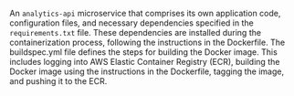 An `analytics-api` microservice that comprises its own application code, configuration files, and necessary dependencies specified in the `requirements.txt` file. These dependencies are installed during the containerization process, following the instructions in the Dockerfile. The buildspec.yml file defines the steps for building the Docker image. This includes logging into AWS Elastic Container Registry (ECR), building the Docker image using the instructions in the Dockerfile, tagging the image, and pushing it to the ECR.
